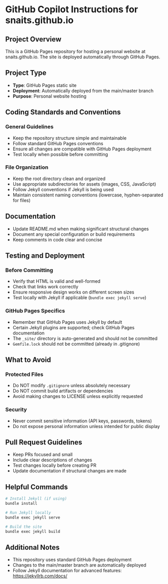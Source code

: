 # GitHub Copilot Instructions for snaits.github.io

## Project Overview
This is a GitHub Pages repository for hosting a personal website at snaits.github.io. The site is deployed automatically through GitHub Pages.

## Project Type
- **Type**: GitHub Pages static site
- **Deployment**: Automatically deployed from the main/master branch
- **Purpose**: Personal website hosting

## Coding Standards and Conventions

### General Guidelines
- Keep the repository structure simple and maintainable
- Follow standard GitHub Pages conventions
- Ensure all changes are compatible with GitHub Pages deployment
- Test locally when possible before committing

### File Organization
- Keep the root directory clean and organized
- Use appropriate subdirectories for assets (images, CSS, JavaScript)
- Follow Jekyll conventions if Jekyll is being used
- Maintain consistent naming conventions (lowercase, hyphen-separated for files)

## Documentation
- Update README.md when making significant structural changes
- Document any special configuration or build requirements
- Keep comments in code clear and concise

## Testing and Deployment

### Before Committing
- Verify that HTML is valid and well-formed
- Check that links work correctly
- Ensure responsive design works on different screen sizes
- Test locally with Jekyll if applicable (`bundle exec jekyll serve`)

### GitHub Pages Specifics
- Remember that GitHub Pages uses Jekyll by default
- Certain Jekyll plugins are supported; check GitHub Pages documentation
- The `_site/` directory is auto-generated and should not be committed
- `Gemfile.lock` should not be committed (already in .gitignore)

## What to Avoid

### Protected Files
- Do NOT modify `.gitignore` unless absolutely necessary
- Do NOT commit build artifacts or dependencies
- Avoid making changes to LICENSE unless explicitly requested

### Security
- Never commit sensitive information (API keys, passwords, tokens)
- Do not expose personal information unless intended for public display

## Pull Request Guidelines
- Keep PRs focused and small
- Include clear descriptions of changes
- Test changes locally before creating PR
- Update documentation if structural changes are made

## Helpful Commands
```bash
# Install Jekyll (if using)
bundle install

# Run Jekyll locally
bundle exec jekyll serve

# Build the site
bundle exec jekyll build
```

## Additional Notes
- This repository uses standard GitHub Pages deployment
- Changes to the main/master branch are automatically deployed
- Follow Jekyll documentation for advanced features: https://jekyllrb.com/docs/
